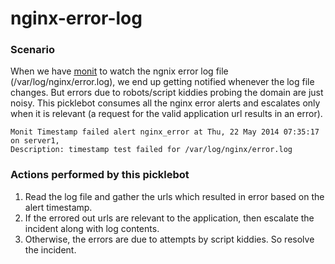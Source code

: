 nginx-error-log
==========

### Scenario
When we have [monit](https://mmonit.com/monit) to watch the ngnix error log file (/var/log/nginx/error.log), we end up getting notified whenever the log file changes. But errors due to robots/script kiddies probing the domain are just noisy. This picklebot consumes all the nginx error alerts and escalates only when it is relevant (a request for the valid application url results in an error).

```
Monit Timestamp failed alert nginx_error at Thu, 22 May 2014 07:35:17 on server1,
Description: timestamp test failed for /var/log/nginx/error.log
```

### Actions performed by this picklebot
1. Read the log file and gather the urls which resulted in error based on the alert timestamp.
2. If the errored out urls are relevant to the application, then escalate the incident along with log contents.
3. Otherwise, the errors are due to attempts by script kiddies. So resolve the incident. 

